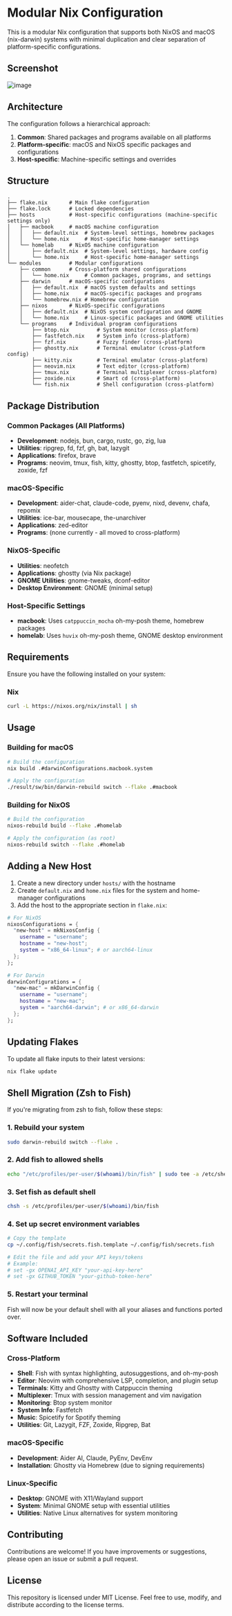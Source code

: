 # Modular Nix Configuration

This is a modular Nix configuration that supports both NixOS and macOS (nix-darwin) systems with minimal duplication and clear separation of platform-specific configurations.

## Screenshot
![image](https://raw.githubusercontent.com/FormalSnake/dotfiles/main/assets/screenshot.png)

## Architecture

The configuration follows a hierarchical approach:

1. **Common**: Shared packages and programs available on all platforms
2. **Platform-specific**: macOS and NixOS specific packages and configurations
3. **Host-specific**: Machine-specific settings and overrides

## Structure

```
.
├── flake.nix       # Main flake configuration
├── flake.lock      # Locked dependencies
├── hosts           # Host-specific configurations (machine-specific settings only)
│   ├── macbook     # macOS machine configuration
│   │   ├── default.nix  # System-level settings, homebrew packages
│   │   └── home.nix     # Host-specific home-manager settings
│   └── homelab     # NixOS machine configuration  
│       ├── default.nix  # System-level settings, hardware config
│       └── home.nix     # Host-specific home-manager settings
└── modules         # Modular configurations
    ├── common      # Cross-platform shared configurations
    │   └── home.nix     # Common packages, programs, and settings
    ├── darwin      # macOS-specific configurations
    │   ├── default.nix  # macOS system defaults and settings
    │   ├── home.nix     # macOS-specific packages and programs
    │   └── homebrew.nix # Homebrew configuration
    ├── nixos       # NixOS-specific configurations
    │   ├── default.nix  # NixOS system configuration and GNOME
    │   └── home.nix     # Linux-specific packages and GNOME utilities
    └── programs    # Individual program configurations
        ├── btop.nix         # System monitor (cross-platform)
        ├── fastfetch.nix    # System info (cross-platform)
        ├── fzf.nix          # Fuzzy finder (cross-platform)
        ├── ghostty.nix      # Terminal emulator (cross-platform config)
        ├── kitty.nix        # Terminal emulator (cross-platform)
        ├── neovim.nix       # Text editor (cross-platform)
        ├── tmux.nix         # Terminal multiplexer (cross-platform)
        ├── zoxide.nix       # Smart cd (cross-platform)
        └── fish.nix         # Shell configuration (cross-platform)
```

## Package Distribution

### Common Packages (All Platforms)
- **Development**: nodejs, bun, cargo, rustc, go, zig, lua
- **Utilities**: ripgrep, fd, fzf, gh, bat, lazygit
- **Applications**: firefox, brave
- **Programs**: neovim, tmux, fish, kitty, ghostty, btop, fastfetch, spicetify, zoxide, fzf

### macOS-Specific
- **Development**: aider-chat, claude-code, pyenv, nixd, devenv, chafa, repomix
- **Utilities**: ice-bar, mousecape, the-unarchiver
- **Applications**: zed-editor
- **Programs**: (none currently - all moved to cross-platform)

### NixOS-Specific  
- **Utilities**: neofetch
- **Applications**: ghostty (via Nix package)
- **GNOME Utilities**: gnome-tweaks, dconf-editor
- **Desktop Environment**: GNOME (minimal setup)

### Host-Specific Settings
- **macbook**: Uses `catppuccin_mocha` oh-my-posh theme, homebrew packages
- **homelab**: Uses `huvix` oh-my-posh theme, GNOME desktop environment

## Requirements
Ensure you have the following installed on your system:

### Nix
```sh
curl -L https://nixos.org/nix/install | sh
```

## Usage

### Building for macOS

```bash
# Build the configuration
nix build .#darwinConfigurations.macbook.system

# Apply the configuration
./result/sw/bin/darwin-rebuild switch --flake .#macbook
```

### Building for NixOS

```bash
# Build the configuration
nixos-rebuild build --flake .#homelab

# Apply the configuration (as root)
nixos-rebuild switch --flake .#homelab
```

## Adding a New Host

1. Create a new directory under `hosts/` with the hostname
2. Create `default.nix` and `home.nix` files for the system and home-manager configurations
3. Add the host to the appropriate section in `flake.nix`:

```nix
# For NixOS
nixosConfigurations = {
  "new-host" = mkNixosConfig {
    username = "username";
    hostname = "new-host";
    system = "x86_64-linux"; # or aarch64-linux
  };
};

# For Darwin
darwinConfigurations = {
  "new-mac" = mkDarwinConfig {
    username = "username";
    hostname = "new-mac";
    system = "aarch64-darwin"; # or x86_64-darwin
  };
};
```

## Updating Flakes

To update all flake inputs to their latest versions:

```sh
nix flake update
```

## Shell Migration (Zsh to Fish)

If you're migrating from zsh to fish, follow these steps:

### 1. Rebuild your system
```bash
sudo darwin-rebuild switch --flake .
```

### 2. Add fish to allowed shells
```bash
echo "/etc/profiles/per-user/$(whoami)/bin/fish" | sudo tee -a /etc/shells
```

### 3. Set fish as default shell
```bash
chsh -s /etc/profiles/per-user/$(whoami)/bin/fish
```

### 4. Set up secret environment variables
```bash
# Copy the template
cp ~/.config/fish/secrets.fish.template ~/.config/fish/secrets.fish

# Edit the file and add your API keys/tokens
# Example:
# set -gx OPENAI_API_KEY "your-api-key-here"
# set -gx GITHUB_TOKEN "your-github-token-here"
```

### 5. Restart your terminal
Fish will now be your default shell with all your aliases and functions ported over.

## Software Included

### Cross-Platform
- **Shell**: Fish with syntax highlighting, autosuggestions, and oh-my-posh
- **Editor**: Neovim with comprehensive LSP, completion, and plugin setup
- **Terminals**: Kitty and Ghostty with Catppuccin theming
- **Multiplexer**: Tmux with session management and vim navigation
- **Monitoring**: Btop system monitor
- **System Info**: Fastfetch
- **Music**: Spicetify for Spotify theming
- **Utilities**: Git, Lazygit, FZF, Zoxide, Ripgrep, Bat

### macOS-Specific
- **Development**: Aider AI, Claude, PyEnv, DevEnv
- **Installation**: Ghostty via Homebrew (due to signing requirements)

### Linux-Specific  
- **Desktop**: GNOME with X11/Wayland support
- **System**: Minimal GNOME setup with essential utilities
- **Utilities**: Native Linux alternatives for system monitoring

## Contributing

Contributions are welcome! If you have improvements or suggestions, please open an issue or submit a pull request.

## License

This repository is licensed under MIT License. Feel free to use, modify, and distribute according to the license terms.
